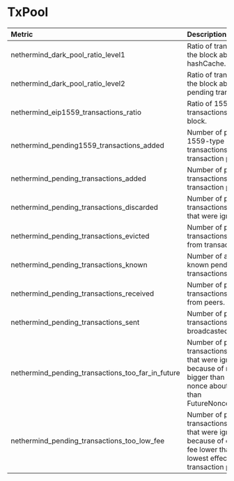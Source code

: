 # TxPool

| Metric | Description |
| :--- | :--- |
| nethermind_dark_pool_ratio_level1 | Ratio of transactions in the block absent in hashCache. |
| nethermind_dark_pool_ratio_level2 | Ratio of transactions in the block absent in pending transactions. |
| nethermind_eip1559_transactions_ratio | Ratio of 1559-type transactions in the block. |
| nethermind_pending1559_transactions_added | Number of pending 1559-type transactions added to transaction pool. |
| nethermind_pending_transactions_added | Number of pending transactions added to transaction pool. |
| nethermind_pending_transactions_discarded | Number of pending transactions received that were ignored. |
| nethermind_pending_transactions_evicted | Number of pending transactions evicted from transaction pool. |
| nethermind_pending_transactions_known | Number of already known pending transactions. |
| nethermind_pending_transactions_received | Number of pending transactions received from peers. |
| nethermind_pending_transactions_sent | Number of pending transactions broadcasted to peers. |
| nethermind_pending_transactions_too_far_in_future | Number of pending transactions received that were ignored because of nonce bigger than current nonce about more than FutureNonceRetention. |
| nethermind_pending_transactions_too_low_fee | Number of pending transactions received that were ignored because of effective fee lower than the lowest effective fee in transaction pool. |
